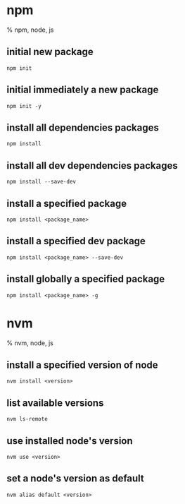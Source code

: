 # npm

% npm, node, js

## initial new package
```
npm init
```

## initial immediately a new package
```
npm init -y
```

## install all dependencies packages
```
npm install
```

## install all dev dependencies packages
```
npm install --save-dev
```

## install a specified package
```
npm install <package_name>
```

## install a specified dev package
```
npm install <package_name> --save-dev
```

## install globally a specified package
```
npm install <package_name> -g
```

# nvm

% nvm, node, js

## install a specified version of node
```
nvm install <version>
```

## list available versions
```
nvm ls-remote
```

## use installed node's version
```
nvm use <version>
```

## set a node's version as default
```
nvm alias default <version>
```